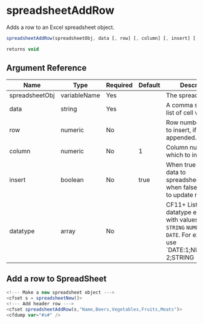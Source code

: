 # spreadsheetAddRow

Adds a row to an Excel spreadsheet object.

```javascript
spreadsheetAddRow(spreadsheetObj, data [, row] [, column] [, insert] [, datatype])
```

```javascript
returns void
```

## Argument Reference

| Name | Type | Required | Default | Description |
| --- | --- | --- | --- | --- |
| spreadsheetObj | variableName | Yes |  | The spreadsheet |
| data | string | Yes |  | A comma separated list of cell values. |
| row | numeric | No |  | Row number at which to insert, if omitted appended. |
| column | numeric | No | 1 | Column number at which to insert data. |
| insert | boolean | No | true | When true appends data to spreadsheetObj, when false attempts to update rows. |
| datatype | array | No |  | CF11+ List of datatype expressions with values such as `STRING` `NUMERIC` or `DATE`. For example use `DATE:1;NUMERIC:2-2;STRING |

## Add a row to SpreadSheet

```javascript
<!--- Make a new spreadsheet object --->
<cfset s = spreadsheetNew()>
<!--- Add header row --->
<cfset spreadsheetAddRow(s,"Name,Beers,Vegetables,Fruits,Meats")>
<cfdump var="#s#" />
```
